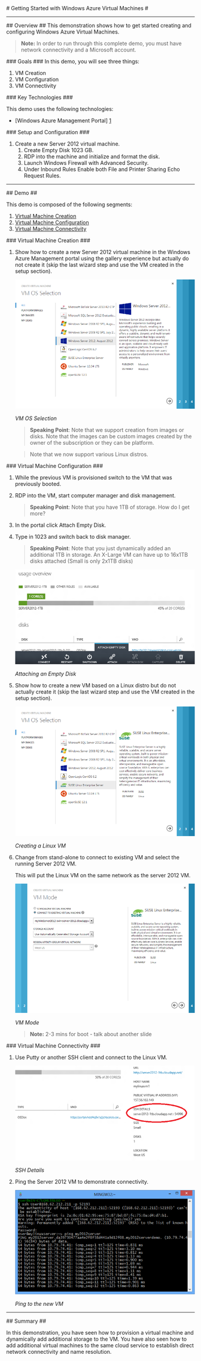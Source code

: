 ﻿<a name="title" />
# Getting Started with Windows Azure Virtual Machines #

---

<a name="Overview" />
## Overview ##
This demonstration shows how to get started creating and configuring Windows Azure Virtual Machines.

> **Note:** In order to run through this complete demo, you must have network connectivity and a Microsoft account.

<a id="goals" />
### Goals ###
In this demo, you will see three things:

1.	VM Creation
1.	VM Configuration 
1.	VM Connectivity 

<a name="technologies" />
### Key Technologies ###

This demo uses the following technologies:

- [Windows Azure Management Portal] [1]

[1]: https://manage.windowsazure.com/

<a name="setup" />
### Setup and Configuration ###

1.	Create a new Server 2012 virtual machine.
	1.	Create Empty Disk 1023 GB.
	1.	RDP into the machine and initialize and format the disk.
	1.	Launch Windows Firewall with Advanced Security.
	1.	Under Inbound Rules Enable both File and Printer Sharing Echo Request Rules.

---

<a name="Demo" />
## Demo ##

This demo is composed of the following segments:

1. [Virtual Machine Creation](#segment1)
1. [Virtual Machine Configuration](#segment2)
1. [Virtual Machine Connectivity](#segment3)

<a name="segment1" />
### Virtual Machine Creation ###

1.	Show how to create a new Server 2012 virtual machine in the Windows Azure Management portal using the gallery experience but actually do not create it (skip the last wizard step and use the VM created in the setup section).

	![VM OS Selection](Images/vm-os-selection.png?raw=true "VM OS Selection")

	_VM OS Selection_

	> **Speaking Point**: Note that we support creation from images or disks. Note that the images can be custom images created by the owner of the subscription or they can be platform.

	> Note that we now support various Linux distros.


<a name="segment2" />
### Virtual Machine Configuration ###

1.	While the previous VM is provisioned switch to the VM that was previously booted.

1. RDP into the VM, start computer manager and disk management.

	> **Speaking Point**: Note that you have 1TB of storage. How do I get more? 

1. In the portal click Attach Empty Disk.

1. Type in 1023 and switch back to disk manager.

	> **Speaking Point**: Note that you just dynamically added an additional 1TB in storage.
	> An X-Large VM can have up to 16x1TB disks attached (Small is only 2x1TB disks)

	![Attaching an Empty Disk](Images/attaching-an-empty-disk.png?raw=true)

	_Attaching an Empty Disk_

1. Show how to create a new VM based on a Linux distro but do not actually create it (skip the last wizard step and use the VM created in the setup section).

	![Creating a Linux VM](Images/creating-a-linux-vm.png?raw=true)

	_Creating a Linux VM_

1. Change from stand-alone to connect to existing VM and select the running Server 2012 VM.

	This will put the Linux VM on the same network as the server 2012 VM.

	![VM Mode](Images/vm-mode.png?raw=true "VM Mode")

	_VM Mode_

	> **Note:** 2-3 mins for boot - talk about another slide


<a name="segment3" />
### Virtual Machine Connectivity ###

1. Use Putty or another SSH client and connect to the Linux VM.

	![SSH Details](Images/ssh-details.png?raw=true "SSH Details")

	_SSH Details_

1. Ping the Server 2012 VM to demonstrate connectivity.

	![Ping to the new VM](Images/ping-to-the-new-vm.png?raw=true "Ping to the new VM")
	
	_Ping to the new VM_

---

<a name="summary" />
## Summary ##

In this demonstration, you have seen how to provision a virtual machine and dynamically add additional storage to the VM. You have also seen how to add additional virtual machines to the same cloud service to establish direct network connectivity and name resolution. 